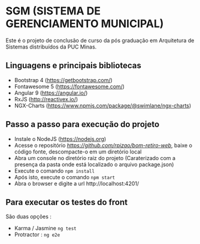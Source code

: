 # SGM (SISTEMA DE GERENCIAMENTO MUNICIPAL)
Este é o projeto de conclusão de curso da pós graduação em Arquitetura de Sistemas distribuídos da PUC Minas. 

## Linguagens e principais bibliotecas
- Bootstrap 4 (https://getbootstrap.com/)
- Fontawesome 5 (https://fontawesome.com/)
- Angular 9 (https://angular.io/)
- RxJS (http://reactivex.io/) 
- NGX-Charts (https://www.npmjs.com/package/@swimlane/ngx-charts)

## Passo a passo para execução do projeto
- Instale o NodeJS (https://nodejs.org)
- Acesse o repositório *https://github.com/rpizao/bom-retiro-web*, baixe o código fonte, descompacte-o em um diretório local
- Abra um console no diretório raiz do projeto (Caraterizado com a presença da pasta onde está localizado o arquivo package.json)
- Execute o comando ``` npm install ```
- Após isto, execute o comando ``` npm start ```
- Abra o browser e digite a url http://localhost:4201/

## Para executar os testes do front
São duas opções :
- Karma / Jasmine ``` ng test ```
- Protractor : ``` ng e2e ```
